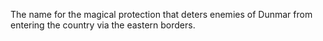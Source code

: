 The name for the magical protection that deters enemies of Dunmar from entering the country via the eastern borders. 